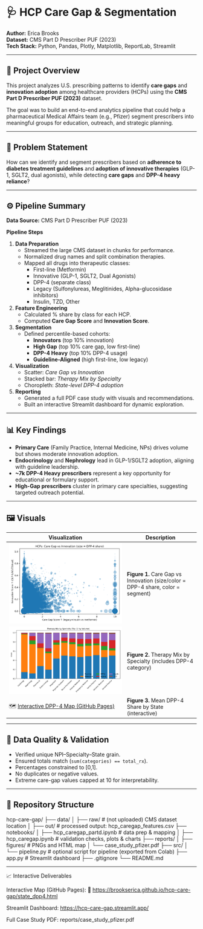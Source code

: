 # 🩺 HCP Care Gap & Segmentation

**Author:** Erica Brooks  
**Dataset:** CMS Part D Prescriber PUF (2023)  
**Tech Stack:** Python, Pandas, Plotly, Matplotlib, ReportLab, Streamlit  

---

## 🎯 Project Overview
This project analyzes U.S. prescribing patterns to identify **care gaps** and **innovation adoption** among healthcare providers (HCPs) using the **CMS Part D Prescriber PUF (2023)** dataset.

The goal was to build an end-to-end analytics pipeline that could help a pharmaceutical Medical Affairs team (e.g., Pfizer) segment prescribers into meaningful groups for education, outreach, and strategic planning.

---

## 🧩 Problem Statement
How can we identify and segment prescribers based on **adherence to diabetes treatment guidelines** and **adoption of innovative therapies** (GLP-1, SGLT2, dual agonists), while detecting **care gaps** and **DPP-4 heavy reliance**?

---

## ⚙️ Pipeline Summary
**Data Source:** CMS Part D Prescriber PUF (2023)

**Pipeline Steps**
1. **Data Preparation**
   - Streamed the large CMS dataset in chunks for performance.
   - Normalized drug names and split combination therapies.
   - Mapped all drugs into therapeutic classes:
     - First-line (Metformin)
     - Innovative (GLP-1, SGLT2, Dual Agonists)
     - DPP-4 (separate class)
     - Legacy (Sulfonylureas, Meglitinides, Alpha-glucosidase inhibitors)
     - Insulin, TZD, Other
2. **Feature Engineering**
   - Calculated % share by class for each HCP.
   - Computed **Care Gap Score** and **Innovation Score**.
3. **Segmentation**
   - Defined percentile-based cohorts:
     - **Innovators** (top 10% innovation)
     - **High Gap** (top 10% care gap, low first-line)
     - **DPP-4 Heavy** (top 10% DPP-4 usage)
     - **Guideline-Aligned** (high first-line, low legacy)
4. **Visualization**
   - Scatter: *Care Gap vs Innovation*  
   - Stacked bar: *Therapy Mix by Specialty*  
   - Choropleth: *State-level DPP-4 adoption*
5. **Reporting**
   - Generated a full PDF case study with visuals and recommendations.
   - Built an interactive Streamlit dashboard for dynamic exploration.

---

## 📊 Key Findings
- **Primary Care** (Family Practice, Internal Medicine, NPs) drives volume but shows moderate innovation adoption.  
- **Endocrinology** and **Nephrology** lead in GLP-1/SGLT2 adoption, aligning with guideline leadership.  
- **~7k DPP-4 Heavy prescribers** represent a key opportunity for educational or formulary support.  
- **High-Gap prescribers** cluster in primary care specialties, suggesting targeted outreach potential.

---

## 🖼️ Visuals

| Visualization | Description |
|----------------|-------------|
| ![Scatter](reports/figures/scatter_gap_innov_dpp4.png) | **Figure 1.** Care Gap vs Innovation (size/color = DPP-4 share, color = segment) |
| ![Stacked](reports/figures/shares_by_specialty.png) | **Figure 2.** Therapy Mix by Specialty (includes DPP-4 category) |
| 🗺️ [Interactive DPP-4 Map (GitHub Pages)](https://brookserica.github.io/hcp-care-gap/state_dpp4.html) | **Figure 3.** Mean DPP-4 Share by State (interactive) |

---

## 🧮 Data Quality & Validation
- Verified unique NPI–Specialty–State grain.  
- Ensured totals match (`sum(categories) == total_rx`).  
- Percentages constrained to [0,1].  
- No duplicates or negative values.  
- Extreme care-gap values capped at 10 for interpretability.

---

## 🧰 Repository Structure
hcp-care-gap/
├── data/
│ ├── raw/ # (not uploaded) CMS dataset location
│ ├── out/ # processed output: hcp_caregap_features.csv
├── notebooks/
│ ├── hcp_caregap_partd.ipynb # data prep & mapping
│ ├── hcp_caregap.ipynb # validation checks, plots & charts
├── reports/
│ ├── figures/ # PNGs and HTML map
│ └── case_study_pfizer.pdf
├── src/
│ └── pipeline.py # optional script for pipeline (exported from Colab)
├── app.py # Streamlit dashboard
├── .gitignore
└── README.md


---

📈 Interactive Deliverables

Interactive Map (GitHub Pages):
🔗 https://brookserica.github.io/hcp-care-gap/state_dpp4.html

Streamlit Dashboard: https://hcp-care-gap.streamlit.app/

Full Case Study PDF:
reports/case_study_pfizer.pdf

